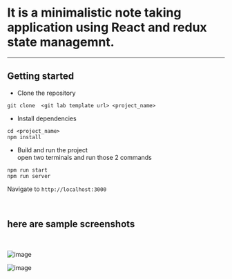 # It is a minimalistic note taking application using React and redux state managemnt.
---


## Getting started
- Clone the repository
```
git clone  <git lab template url> <project_name>
```
- Install dependencies
```
cd <project_name>
npm install
```
- Build and run the project <br />
  open two terminals and run those 2 commands
```
npm run start
npm run server
```
  Navigate to `http://localhost:3000`

<br />


## here are sample screenshots

<br />

![image](https://github.com/dawit-andargachew/A2SV__Web-learning-Path/assets/84455217/1b3fa2ec-16f7-4dbd-80aa-dd0c5fe15317)


![image](https://github.com/dawit-andargachew/A2SV__Web-learning-Path/assets/84455217/c0e079b7-af4c-48dc-a234-e71b6ac48849)








